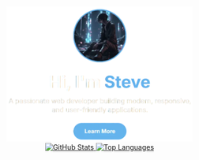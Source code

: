 <div align="center">
  <a href="https://steve.is-a.dev">
    <img src="title.webp" alt="Your Website Icon" width="75%"> </a>
</div>

<div align="center">
  <a href="https://github.com/ShadowPlayzDev">
    <img src="https://github-readme-stats.vercel.app/api?username=shadowplayzdev&show_icons=true&theme=transparent&hide_border=true&count_private=false" alt="GitHub Stats"/>
  </a>
  <a href="https://github.com/ShadowPlayzDev">
    <img src="https://github-readme-stats.vercel.app/api/top-langs/?username=shadowplayzdev&layout=compact&theme=transparent&hide_border=true" alt="Top Languages"/>
  </a>
</div>
